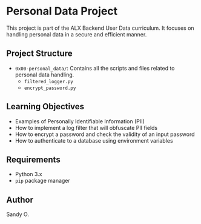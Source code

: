 # Personal Data Project

This project is part of the ALX Backend User Data curriculum. It focuses on handling personal data in a secure and efficient manner.

## Project Structure

- `0x00-personal_data/`: Contains all the scripts and files related to personal data handling.
    - `filtered_logger.py`
    - `encrypt_password.py`

## Learning Objectives

- Examples of Personally Identifiable Information (PII)
- How to implement a log filter that will obfuscate PII fields
- How to encrypt a password and check the validity of an input password
- How to authenticate to a database using environment variables

## Requirements

- Python 3.x
- `pip` package manager

## Author

Sandy O.

